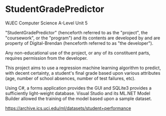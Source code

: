 # StudentGradePredictor
WJEC Computer Science A-Level Unit 5

"StudentGradePredictor" (henceforth referred to as the "project", the "coursework", or the "program") and its contents are developed by and are property of Digital-Brendan (henceforth
referred to as "the developer").

Any non-educational use of the project, or any of its constituent parts, requires permission from the developer.

This project aims to use a regression machine learning algorithm to predict, with decent certainty, a student's final grade based upon various attributes (age, number of school
absences, number of test failures, etc).

Using C#, a forms application provides the GUI and SQLite3 provides a sufficiently light-weight database. Visual Studio and its ML.NET Model Builder allowed the training of the model based
upon a sample dataset.

https://archive.ics.uci.edu/ml/datasets/student+performance
